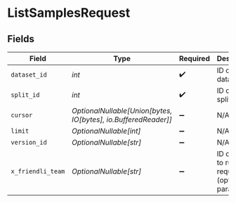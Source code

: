 # ListSamplesRequest


## Fields

| Field                                                          | Type                                                           | Required                                                       | Description                                                    |
| -------------------------------------------------------------- | -------------------------------------------------------------- | -------------------------------------------------------------- | -------------------------------------------------------------- |
| `dataset_id`                                                   | *int*                                                          | :heavy_check_mark:                                             | ID of the dataset.                                             |
| `split_id`                                                     | *int*                                                          | :heavy_check_mark:                                             | ID of the split.                                               |
| `cursor`                                                       | *OptionalNullable[Union[bytes, IO[bytes], io.BufferedReader]]* | :heavy_minus_sign:                                             | N/A                                                            |
| `limit`                                                        | *OptionalNullable[int]*                                        | :heavy_minus_sign:                                             | N/A                                                            |
| `version_id`                                                   | *OptionalNullable[str]*                                        | :heavy_minus_sign:                                             | N/A                                                            |
| `x_friendli_team`                                              | *OptionalNullable[str]*                                        | :heavy_minus_sign:                                             | ID of team to run requests as (optional parameter).            |